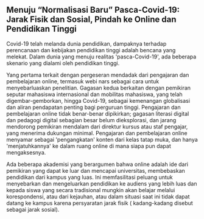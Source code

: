 ## Menuju “Normalisasi Baru” Pasca-Covid-19: Jarak Fisik dan Sosial, Pindah ke Online dan Pendidikan Tinggi
Covid-19 telah melanda dunia pendidikan, dampaknya terhadap perencanaan dan kebijakan pendidikan tinggi adalah bencana yang melekat. Dalam dunia yang menuju realitas 'pasca-Covid-19', ada beberapa skenario yang dialami oleh pendidikan tinggi.

Yang pertama terkait dengan pergeseran mendadak dari pengajaran dan pembelajaran online, termasuk webi nars sebagai cara untuk menyebarluaskan penelitian. Gagasan kedua berkaitan dengan pemikiran seputar mahasiswa internasional dan mobilitas mahasiswa, yang telah digembar-gemborkan, hingga Covid-19, sebagai kemenangan globalisasi dan aliran pendapatan penting bagi perguruan tinggi. Pengajaran dan pembelajaran online tidak benar-benar dipikirkan; gagasan literasi digital dan pedagogi digital sebagian besar belum dieksplorasi, dan jarang mendorong pemikiran mendalam dari direktur kursus atau staf pengajar, yang menerima dukungan minimal. Pengajaran dan pembelajaran online menyamar sebagai 'pengangkatan' konten dari kelas tatap muka, dan hanya 'menjatuhkannya' ke dalam ruang online di mana siapa pun dapat mengaksesnya.

Ada beberapa akademisi yang berargumen bahwa online adalah ide dari pemikiran yang dapat ke luar dan mencapai universitas, membebaskan pendidikan dari kampus yang luas. Ini memfasilitasi peluang untuk menyebarkan dan mengeluarkan pendidikan ke audiens yang lebih luas dan kepada siswa yang secara tradisional mungkin akan belajar melalui korespondensi, atau dari kejauhan, atau dalam situasi saat ini tidak dapat datang ke kampus karena persyaratan jarak fisik ( kadang-kadang disebut sebagai jarak sosial). 
